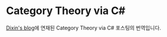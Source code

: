 # Category Theory via C#

[Dixin's blog](https://weblogs.asp.net/dixin/Tags/Category%20Theory)에 연재된 Category Theory via C# 포스팅의 번역입니다.

